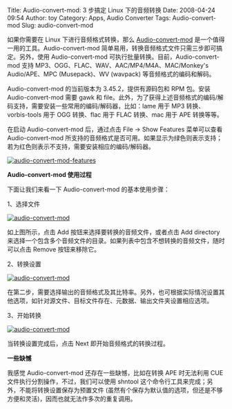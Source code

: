 Title: Audio-convert-mod: 3 步搞定 Linux 下的音频转换
Date: 2008-04-24 09:54
Author: toy
Category: Apps, Audio Converter
Tags: Audio-convert-mod
Slug: audio-convert-mod

如果你需要在 Linux 下进行音频格式转换，那么
[Audio-convert-mod](http://www.diffingo.com/content/view/13/47/lang,en/)
是一个值得一用的工具。Audio-convert-mod
简单易用，转换音频格式文件只需三步即可搞定。另外，使用 Audio-convert-mod
可执行批量转换。目前，Audio-convert-mod 支持
MP3、OGG、FLAC、WAV、AAC/MP4/M4A、MAC/Monkey's Audio/APE、MPC
(Musepack)、WV (wavpack) 等音频格式的编码和解码。

Audio-convert-mod 的当前版本为 3.45.2，提供有源码包和 RPM 包。安装
Audio-convert-mod 需要 gawk 和
file。此外，为了获得上述音频格式的编码/解码支持，需要安装一些常用的编码/解码器，比如：lame
用于 MP3 转换、vorbis-tools 用于 OGG 转换、flac 用于 FLAC 转换、mac 用于
APE 转换等等。

在启动 Audio-convert-mod 后，通过点击 File → Show Features 菜单可以查看
Audio-convert-mod
所支持的音频格式是否可用。如果显示为绿色则表示支持；若为红色则表示不支持，需要安装相应的编码/解码器。

[![audio-convert-mod-features](http://i.linuxtoy.org/i/2008/04/audio-convert-mod-features-thumb.png)](http://i.linuxtoy.org/i/2008/04/audio-convert-mod-features.png)

**Audio-convert-mod 使用过程**

下面让我们来看一下 Audio-convert-mod 的基本使用步骤：

1、选择文件

[![audio-convert-mod](http://i.linuxtoy.org/i/2008/04/audio-convert-mod1-thumb.png)](http://i.linuxtoy.org/i/2008/04/audio-convert-mod1.png)

如上图所示，点击 Add 按钮来选择要转换的音频文件，或者点击 Add directory
来选择一个包含多个音频文件的目录。如果列表中包含不想转换的音频文件，随时可以点击
Remove 按钮来移除它。

2、转换设置

[![audio-convert-mod](http://i.linuxtoy.org/i/2008/04/audio-convert-mod2-thumb.png)](http://i.linuxtoy.org/i/2008/04/audio-convert-mod2.png)

在第二步，需要选择输出的音频格式及其比特率。另外，也可根据实际情况设置其他选项，如针对源文件、目标文件存在、元数据、输出文件夹设置相应选项。

3、开始转换

[![audio-convert-mod](http://i.linuxtoy.org/i/2008/04/audio-convert-mod3-thumb.png)](http://i.linuxtoy.org/i/2008/04/audio-convert-mod3.png)

当转换设置完成后，点击 Next 即开始音频格式的转换过程。

**一些缺憾**

我感觉 Audio-convert-mod 还存在一些缺憾，比如在转换 APE 时无法利用 CUE
文件执行分割操作，不过，我们可以使用 shntool
这个命令行工具来完成；另外，不能将转换设置保存为预置文件
(虽然有个保存为默认值的选项，但还是不够方便和灵活)，因而也就无法作多次的重复调用。
